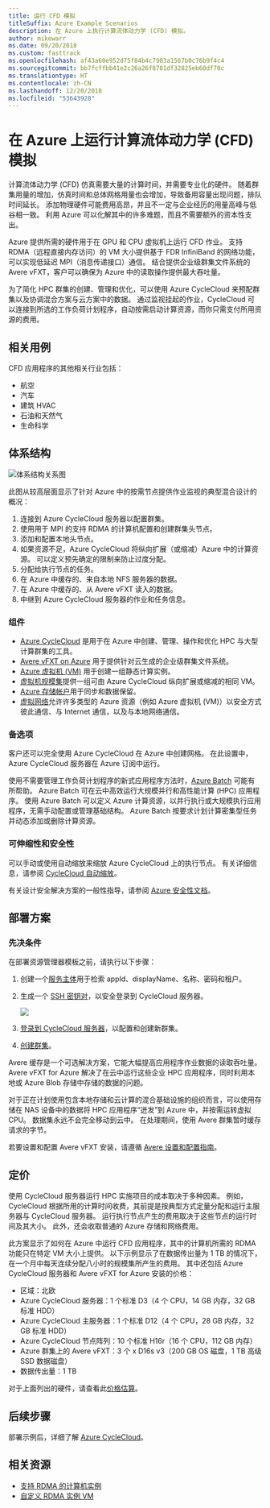 ```yaml
---
title: 运行 CFD 模拟
titleSuffix: Azure Example Scenarios
description: 在 Azure 上执行计算流体动力学 (CFD) 模拟。
author: mikewarr
ms.date: 09/20/2018
ms.custom: fasttrack
ms.openlocfilehash: af43a60e952d75f84b4c7903a1567b0c76b9f4c4
ms.sourcegitcommit: bb7fcffbb41e2c26a26f8781df32825eb60df70c
ms.translationtype: HT
ms.contentlocale: zh-CN
ms.lasthandoff: 12/20/2018
ms.locfileid: "53643928"
---
```

# <a name="running-computational-fluid-dynamics-cfd-simulations-on-azure"></a>在 Azure 上运行计算流体动力学 (CFD) 模拟

计算流体动力学 (CFD) 仿真需要大量的计算时间，并需要专业化的硬件。 随着群集用量的增加，仿真时间和总体网格用量也会增加，导致备用容量出现问题，排队时间延长。 添加物理硬件可能费用高昂，并且不一定与企业经历的用量高峰与低谷相一致。 利用 Azure 可以化解其中的许多难题，而且不需要额外的资本性支出。

Azure 提供所需的硬件用于在 GPU 和 CPU 虚拟机上运行 CFD 作业。 支持 RDMA（远程直接内存访问）的 VM 大小提供基于 FDR InfiniBand 的网络功能，可以实现低延迟 MPI（消息传递接口）通信。 结合提供企业级群集文件系统的 Avere vFXT，客户可以确保为 Azure 中的读取操作提供最大吞吐量。

为了简化 HPC 群集的创建、管理和优化，可以使用 Azure CycleCloud 来预配群集以及协调混合方案与云方案中的数据。 通过监视挂起的作业，CycleCloud 可以连接到所选的工作负荷计划程序，自动按需启动计算资源，而你只需支付所用资源的费用。

## <a name="relevant-use-cases"></a>相关用例

CFD 应用程序的其他相关行业包括：

- 航空
- 汽车
- 建筑 HVAC
- 石油和天然气
- 生命科学

## <a name="architecture"></a>体系结构

![体系结构关系图][architecture]

此图从较高层面显示了针对 Azure 中的按需节点提供作业监视的典型混合设计的概况：

1. 连接到 Azure CycleCloud 服务器以配置群集。
2. 使用用于 MPI 的支持 RDMA 的计算机配置和创建群集头节点。
3. 添加和配置本地头节点。
4. 如果资源不足，Azure CycleCloud 将纵向扩展（或缩减）Azure 中的计算资源。 可以定义预先确定的限制来防止过度分配。
5. 分配给执行节点的任务。
6. 在 Azure 中缓存的、来自本地 NFS 服务器的数据。
7. 在 Azure 中缓存的、从 Avere vFXT 读入的数据。
8. 中继到 Azure CycleCloud 服务器的作业和任务信息。

### <a name="components"></a>组件

- [Azure CycleCloud][cyclecloud] 是用于在 Azure 中创建、管理、操作和优化 HPC 与大型计算群集的工具。
- [Avere vFXT on Azure][avere] 用于提供针对云生成的企业级群集文件系统。
- [Azure 虚拟机 (VM)][vms] 用于创建一组静态计算实例。
- [虚拟机规模集][vmss]提供一组可由 Azure CycleCloud 纵向扩展或缩减的相同 VM。
- [Azure 存储帐户](/azure/storage/common/storage-introduction)用于同步和数据保留。
- [虚拟网络](/azure/virtual-network/virtual-networks-overview)允许许多类型的 Azure 资源（例如 Azure 虚拟机 (VM)）以安全方式彼此通信、与 Internet 通信，以及与本地网络通信。

### <a name="alternatives"></a>备选项

客户还可以完全使用 Azure CycleCloud 在 Azure 中创建网格。 在此设置中，Azure CycleCloud 服务器在 Azure 订阅中运行。

使用不需要管理工作负荷计划程序的新式应用程序方法时，[Azure Batch][batch] 可能有所帮助。 Azure Batch 可在云中高效运行大规模并行和高性能计算 (HPC) 应用程序。 使用 Azure Batch 可以定义 Azure 计算资源，以并行执行或大规模执行应用程序，无需手动配置或管理基础结构。 Azure Batch 按要求计划计算密集型任务并动态添加或删除计算资源。

### <a name="scalability-and-security"></a>可伸缩性和安全性

可以手动或使用自动缩放来缩放 Azure CycleCloud 上的执行节点。 有关详细信息，请参阅 [CycleCloud 自动缩放][cycle-scale]。

有关设计安全解决方案的一般性指导，请参阅 [Azure 安全性文档][security]。

## <a name="deploy-the-scenario"></a>部署方案

### <a name="prerequisites"></a>先决条件

在部署资源管理器模板之前，请执行以下步骤：

1. 创建一个[服务主体][cycle-svcprin]用于检索 appId、displayName、名称、密码和租户。
2. 生成一个 [SSH 密钥对][cycle-ssh]，以安全登录到 CycleCloud 服务器。

    <!-- markdownlint-disable MD033 -->

    <a href="https://portal.azure.com/#create/Microsoft.Template/uri/https%3A%2F%2Fraw.githubusercontent.com%2FCycleCloudCommunity%2Fcyclecloud_arm%2Fmaster%2Fazuredeploy.json" target="_blank">
        <img src="https://azuredeploy.net/deploybutton.png"/>
    </a>

    <!-- markdownlint-enable MD033 -->

3. [登录到 CycleCloud 服务器][cycle-login]，以配置和创建新群集。
4. [创建群集][cycle-create]。

Avere 缓存是一个可选解决方案，它能大幅提高应用程序作业数据的读取吞吐量。 Avere vFXT for Azure 解决了在云中运行这些企业 HPC 应用程序，同时利用本地或 Azure Blob 存储中存储的数据的问题。

对于正在计划使用包含本地存储和云计算的混合基础设施的组织而言，可以使用存储在 NAS 设备中的数据将 HPC 应用程序“迸发”到 Azure 中，并按需运转虚拟 CPU。 数据集永远不会完全移动到云中。 在处理期间，使用 Avere 群集暂时缓存请求的字节。

若要设置和配置 Avere vFXT 安装，请遵循 [Avere 设置和配置指南][avere]。

## <a name="pricing"></a>定价

使用 CycleCloud 服务器运行 HPC 实施项目的成本取决于多种因素。 例如，CycleCloud 根据所用的计算时间收费，其前提是按典型方式定量分配和运行主服务器与 CycleCloud 服务器。 运行执行节点产生的费用取决于这些节点的运行时间及其大小。 此外，还会收取普通的 Azure 存储和网络费用。

此方案显示了如何在 Azure 中运行 CFD 应用程序，其中的计算机所需的 RDMA 功能只在特定 VM 大小上提供。 以下示例显示了在数据传出量为 1 TB 的情况下，在一个月中每天连续分配八小时的规模集所产生的费用。 其中还包括 Azure CycleCloud 服务器和 Avere vFXT for Azure 安装的价格：

- 区域：北欧
- Azure CycleCloud 服务器：1 个标准 D3（4 个 CPU，14 GB 内存，32 GB 标准 HDD）
- Azure CycleCloud 主服务器：1 个标准 D12（4 个 CPU，28 GB 内存，32 GB 标准 HDD）
- Azure CycleCloud 节点阵列：10 个标准 H16r（16 个 CPU，112 GB 内存）
- Azure 群集上的 Avere vFXT：3 个 x D16s v3（200 GB OS 磁盘，1 TB 高级 SSD 数据磁盘）
- 数据传出量：1 TB

对于上面列出的硬件，请查看此[价格估算][pricing]。

## <a name="next-steps"></a>后续步骤

部署示例后，详细了解 [Azure CycleCloud][cyclecloud]。

## <a name="related-resources"></a>相关资源

- [支持 RDMA 的计算机实例][rdma]
- [自定义 RDMA 实例 VM][rdma-custom]

<!-- links -->
[architecture]: ./media/architecture-hpc-cfd.png
[calculator]: https://azure.com/e/
[availability]: /azure/architecture/checklist/availability
[resource-groups]: /azure/azure-resource-manager/resource-group-overview
[resiliency]: /azure/architecture/resiliency/
[security]: /azure/security/
[scalability]: /azure/architecture/checklist/scalability
[vmss]: /azure/virtual-machine-scale-sets/overview
[cyclecloud]: /azure/cyclecloud/
[rdma]: /azure/virtual-machines/windows/sizes-hpc#rdma-capable-instances
[gpu]: /azure/virtual-machines/windows/sizes-gpu
[hpcsizes]: /azure/virtual-machines/windows/sizes-hpc
[vms]: /azure/virtual-machines/
[low-pri]: /azure/virtual-machine-scale-sets/virtual-machine-scale-sets-use-low-priority
[batch]: /azure/batch/
[avere]: https://github.com/Azure/Avere/blob/master/README.md
[cycle-prereq]: /azure/cyclecloud/quickstart-install-cyclecloud#prerequisites
[cycle-svcprin]: /azure/cyclecloud/quickstart-install-cyclecloud#service-principal
[cycle-ssh]: /azure/cyclecloud/quickstart-install-cyclecloud#ssh-keypair
[cycle-login]: /azure/cyclecloud/quickstart-install-cyclecloud#log-into-the-cyclecloud-application-server
[cycle-create]: /azure/cyclecloud/quickstart-create-and-run-cluster
[rdma]: /azure/virtual-machines/windows/sizes-hpc#rdma-capable-instances
[rdma-custom]: /azure/virtual-machines/linux/classic/rdma-cluster#customize-the-vm
[pricing]: https://azure.com/e/53030a04a2ab47a289156e2377a4247a
[cycle-scale]: /azure/cyclecloud/autoscale
